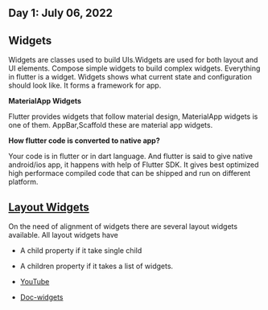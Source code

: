 ## Day 1: July 06, 2022

## **Widgets**

Widgets are classes used to build UIs.Widgets are used for both layout and UI elements. Compose simple widgets to build complex widgets.
Everything in flutter is a widget. Widgets shows what current state and configuration should look like. It forms a framework for app.

**MaterialApp Widgets**

Flutter provides widgets that follow material design, MaterialApp widgets is one of them. AppBar,Scaffold these are material app widgets.

**How flutter code is converted to native app?**

[]()

Your code is in flutter or in dart language. And flutter is said to give native android/ios app, it happens with help of Flutter SDK. It gives best optimized high performace compiled code that can be shipped and run on different platform.

## [**Layout Widgets**](https://docs.flutter.dev/development/ui/widgets/layout)

On the need of alignment of widgets there are several layout widgets available. All layout widgets have 
- A child property if it take single child
- A children property if it takes a list of widgets.

- [YouTube](https://www.youtube.com/watch?v=W1pNjxmNHNQ&ab_channel=GoogleDevelopers)

- [Doc-widgets](https://docs.flutter.dev/development/ui/widgets-intro)
